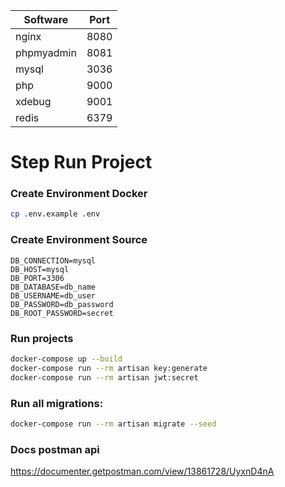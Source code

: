 | Software  | Port |
| --- | --- |
| nginx  | 8080  |
| phpmyadmin  | 8081  |
| mysql  | 3036  |
| php  | 9000  |
| xdebug  | 9001  |
| redis  | 6379  |

# Step Run Project

### Create Environment Docker
```sh
cp .env.example .env
```

### Create Environment Source
```dotenv
DB_CONNECTION=mysql
DB_HOST=mysql
DB_PORT=3306
DB_DATABASE=db_name
DB_USERNAME=db_user
DB_PASSWORD=db_password
DB_ROOT_PASSWORD=secret
```

### Run projects
```sh
docker-compose up --build
docker-compose run --rm artisan key:generate
docker-compose run --rm artisan jwt:secret
```

### Run all migrations:
```sh
docker-compose run --rm artisan migrate --seed
```

### Docs postman api
https://documenter.getpostman.com/view/13861728/UyxnD4nA